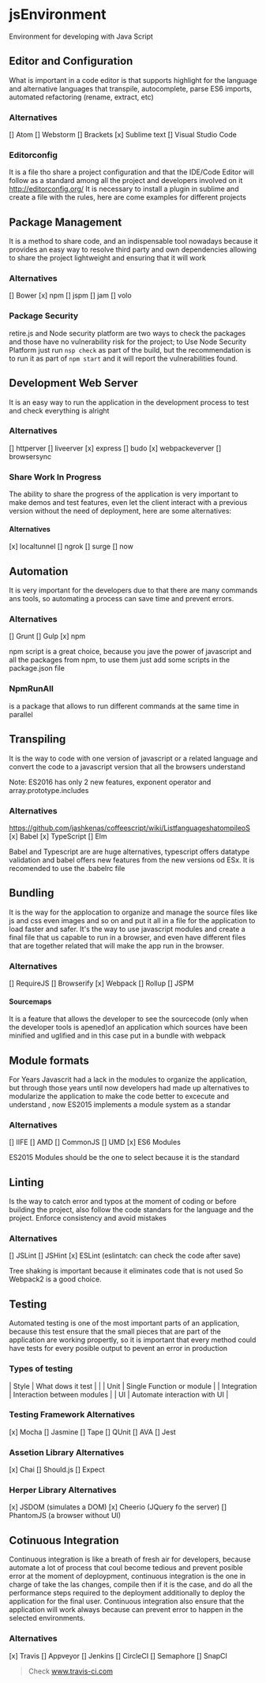 # jsEnvironment
Environment for developing with Java Script

## Editor and Configuration
What is important in a code editor is that supports highlight for the language and alternative languages that transpile, autocomplete, parse ES6 imports, automated refactoring (rename, extract, etc)

### Alternatives
[] Atom
[] Webstorm
[] Brackets
[x] Sublime text
[] Visual Studio Code

### Editorconfig
It is a file tho share a project configuration and that the IDE/Code Editor will follow as a standard among all the project and developers involved on it
http://editorconfig.org/
It is necessary to install a plugin in sublime and create a file with the rules, here are come examples for different projects

## Package Management
It is a method to share code, and an indispensable tool nowadays because it provides an easy way to resolve third party and own dependencies allowing to share the project lightweight and ensuring that it will work

### Alternatives
[] Bower
[x] npm
[] jspm
[] jam
[] volo

### Package Security
retire.js and Node security platform are two ways to check the packages and those have no vulnerability risk for the project; to Use Node Security Platform just run `nsp check` as part of the build, but the recommendation is to run it as part of `npm start` and it will report the vulnerabilities found.

## Development Web Server
It is an easy way to run the application in the development process to test and check everything is alright

### Alternatives
[] httperver
[] liveerver
[x] express
[] budo
[x] webpackeverver
[] browsersync

### Share Work In Progress
The ability to share the progress of the application is very important to make demos and test features, even let the client interact with a previous version without the need of deployment, here are some alternatives:

#### Alternatives
[x] localtunnel
[] ngrok
[] surge
[] now

## Automation
It is very important for the developers due to that there are many commands ans tools, so automating a process can save time and prevent errors.

### Alternatives
[] Grunt
[] Gulp
[x] npm

npm script is a great choice, because you jave the power of javascript and all the packages from npm, to use them just add some scripts in the package.json file

### NpmRunAll
is a package that allows to run different commands at the same time
in parallel

## Transpiling
It is the way to code with one version of javascript or a related language and convert the code to a javascript version that all the browsers understand

Note: ES2016 has only 2 new features, exponent operator and array.prototype.includes

### Alternatives
https://github.com/jashkenas/coffeescript/wiki/ListfanguageshatompileoS
[x] Babel
[x] TypeScript
[] Elm

Babel and Typescript are are huge alternatives, typescript offers datatype validation and babel offers new features from the new versions od ESx.
It is recomended to use the .babelrc file

## Bundling
It is the way for the applocation to organize and manage the source files like js and css even images and so on and put it all in a file for the application to load faster and safer.
It's the way to use javascript modules and create a final file that us capable to run in a browser, and even have different files that are together related that will make the app run in the browser.

### Alternatives
[] RequireJS
[] Browserify
[x] Webpack
[] Rollup
[] JSPM

#### Sourcemaps
It is a feature that allows the developer to see the sourcecode (only when the developer tools is apened)of an application which sources have been minified and uglified and in this case put in a bundle with webpack

## Module formats
For Years Javascrit had a lack in the modules to organize the application, but through those years until now developers had made up alternatives to modularize the application to make the code better to excecute and understand , now ES2015 implements a module system as a standar

### Alternatives
[] IIFE
[] AMD
[] CommonJS
[] UMD
[x] ES6 Modules

ES2015 Modules should be the one to select because it is the standard

## Linting
Is the way to catch error and typos at the moment of coding or before building the project, also follow the code standars for the language and the project. Enforce consistency and avoid mistakes

### Alternatives
[] JSLint
[] JSHint
[x] ESLint (eslintatch: can check the code after save)

Tree shaking is important because it eliminates code that is not used
So Webpack2 is a good choice.

## Testing
Automated testing is one of the most important parts of an application, because this test ensure that the small pieces that are part of the application are working propertly, so it is important that every method could have tests for every posible output to pevent an error in production

### Types of testing
| Style | What dows it test |
|
| Unit | Single Function or module |
| Integration | Interaction between modules |
| UI | Automate interaction with UI |

### Testing Framework Alternatives
[x] Mocha
[] Jasmine
[] Tape
[] QUnit
[] AVA
[] Jest

### Assetion Library Alternatives
[x] Chai
[] Should.js
[] Expect

### Herper Library Alternatives
[x] JSDOM (simulates a DOM)
[x] Cheerio (JQuery fo the server)
[] PhantomJS (a browser without UI)

## Cotinuous Integration
Continuous integration is like a breath of fresh air for developers, because automate a lot of process that coul become tedious and prevent posible error at the moment of deploypment, continuous integration is the one in charge of take the las changes, compile then if it is the case, and do all the performance steps required to the deployment additionally to deploy the application for the final user. Continuous integration also ensure that the application will work always because can prevent error  to happen in the selected environments.

### Alternatives
[x] Travis
[] Appveyor
[] Jenkins
[] CircleCI
[] Semaphore
[] SnapCI

> Check www.travis-ci.com 
